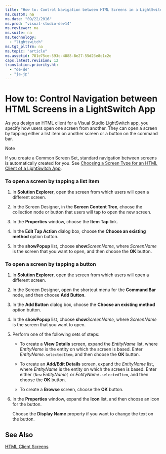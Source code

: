 ```yaml
---
title: "How to: Control Navigation between HTML Screens in a LightSwitch App"
ms.custom: na
ms.date: "09/22/2016"
ms.prod: "visual-studio-dev14"
ms.reviewer: na
ms.suite: na
ms.technology: 
  - "lightswitch"
ms.tgt_pltfrm: na
ms.topic: "article"
ms.assetid: 781e75ce-593c-4888-8e27-55d23e8c1c2e
caps.latest.revision: 12
translation.priority.ht: 
  - "de-de"
  - "ja-jp"
---
```

# How to: Control Navigation between HTML Screens in a LightSwitch App
As you design an HTML client for a Visual Studio LightSwitch app, you specify how users open one screen from another. They can open a screen by tapping either a list item on another screen or a button on the command bar.  
  
> [!NOTE]
>  If you create a Common Screen Set, standard navigation between screens is automatically created for you. See [Choosing a Screen Type for an HTML Client of a LightSwitch App](../VS_csharp/choosing-a-screen-type-for-an-html-client-of-a-lightswitch-app.md).  
  
### To open a screen by tapping a list item  
  
1.  In **Solution Explorer**, open the screen from which users will open a different screen.  
  
2.  In the Screen Designer, in the **Screen Content Tree**, choose the collection node or button that users will tap to open the new screen.  
  
3.  In the **Properties** window, choose the **Item Tap** link.  
  
4.  In the **Edit Tap Action** dialog box, choose the **Choose an existing method** option button.  
  
5.  In the **showPopup** list, choose **show***ScreenName*, where *ScreenName* is the screen that you want to open, and then choose the **OK** button.  
  
### To open a screen by tapping a button  
  
1.  In **Solution Explorer**, open the screen from which users will open a different screen.  
  
2.  In the Screen Designer, open the shortcut menu for the **Command Bar** node, and then choose **Add Button**.  
  
3.  In the **Add Button** dialog box, choose the **Choose an existing method** option button.  
  
4.  In the **showPopup** list, choose **show***ScreenName*, where *ScreenName* is the screen that you want to open.  
  
5.  Perform one of the following sets of steps:  
  
    -   To create a **View Details** screen, expand the *EntityName* list, where *EntityName* is the entity on which the screen is based. Enter *EntityName*`.selectedItem`, and then choose the **OK** button.  
  
    -   To create an **Add/Edit Details** screen, expand the *EntityName* list, where *EntityName* is the entity on which the screen is based. Enter either `(New` *EntityName*`)` or *EntityName*`.selectedItem`, and then choose the **OK** button.  
  
    -   To create a **Browse** screen, choose the **OK** button.  
  
6.  In the **Properties** window, expand the **Icon** list, and then choose an icon for the button.  
  
     Choose the **Display Name** property if you want to change the text on the button.  
  
## See Also  
 [HTML Client Screens](../VS_csharp/html-client-screens-for-lightswitch-apps.md)